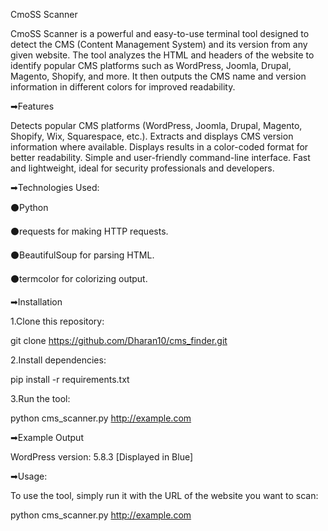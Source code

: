 CmoSS Scanner

CmoSS Scanner is a powerful and easy-to-use terminal tool designed to detect the CMS (Content Management System) and its version from any given website. The tool analyzes the HTML and headers of the website to identify popular CMS platforms such as WordPress, Joomla, Drupal, Magento, Shopify, and more. It then outputs the CMS name and version information in different colors for improved readability.

➡Features

Detects popular CMS platforms (WordPress, Joomla, Drupal, Magento, Shopify, Wix, Squarespace, etc.).
Extracts and displays CMS version information where available.
Displays results in a color-coded format for better readability.
Simple and user-friendly command-line interface.
Fast and lightweight, ideal for security professionals and developers.

➡Technologies Used:

⚫Python

⚫requests for making HTTP requests.

⚫BeautifulSoup for parsing HTML.

⚫termcolor for colorizing output.

➡Installation

1.Clone this repository:

git clone https://github.com/Dharan10/cms_finder.git

2.Install dependencies:

pip install -r requirements.txt

3.Run the tool:

python cms_scanner.py http://example.com

➡Example Output

WordPress version: 5.8.3  [Displayed in Blue]

➡Usage:

To use the tool, simply run it with the URL of the website you want to scan:

python cms_scanner.py http://example.com

